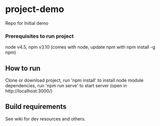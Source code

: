 # project-demo
Repo for Initial demo

### Prerequisites to run project
node v4.5, npm v3.10 (comes with node, update npm with npm install -g npm)

## How to run
Clone or download project, run 'npm install' to install node module dependencies, run 'npm run serve' to start server (open in http://localhost:3000/)

## Build requirements
See wiki for dev resources and others.
